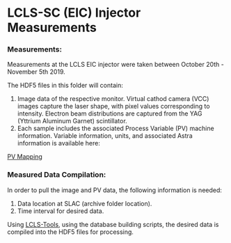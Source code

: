 # LCLS-SC (EIC) Injector Measurements

### Measurements:

Measurements at the LCLS EIC injector were taken between October 20th - November 5th 2019.

The HDF5 files in this folder will contain: 

1. Image data of the respective monitor. Virtual cathod camera (VCC) images capture the laser shape, with pixel values corresponding to intensity. Electron beam distributions are captured from the YAG (Yttrium Aluminum Garnet) scintillator.
2. Each sample includes the associated Process Variable (PV) machine information. Variable information, units, and associated Astra information is available here: 

[PV Mapping](https://github.com/slaclab/lcls-sc-inj-surrogate/tree/master/pv_mapping)

### Measured Data Compilation: 

In order to pull the image and PV data, the following information is needed: 

1. Data location at SLAC (archive folder location).
2. Time interval for desired data.

Using [LCLS-Tools](https://github.com/slaclab/lcls-tools), using the database building scripts, the desired data is compiled into the HDF5 files for processing.